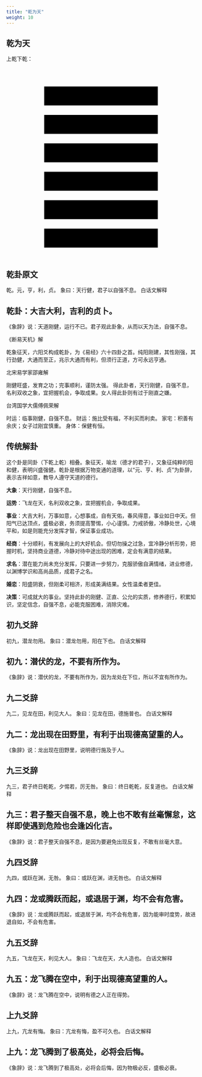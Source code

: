 ```yaml
---
title: "乾为天"
weight: 10
---
```


## 乾为天

上乾下乾：

<svg viewBox="0 0 100 100">
<rect x="20" y="10" width="60" height="10" fill="black" />
<rect x="20" y="25" width="60" height="10" fill="black" />
<rect x="20" y="40" width="60" height="10" fill="black" />
<rect x="20" y="55" width="60" height="10" fill="black" />
<rect x="20" y="70" width="60" height="10" fill="black" />
<rect x="20" y="85" width="60" height="10" fill="black" />
</svg>

## 乾卦原文

乾。元，亨，利，贞。
象曰：天行健，君子以自强不息。
白话文解释

## 乾卦：大吉大利，吉利的贞卜。
《象辞》说：天道刚健，运行不已。君子观此卦象，从而以天为法，自强不息。

《断易天机》解

乾象征天，六阳爻构成乾卦，为《易经》六十四卦之首。纯阳刚建，其性刚强，其行劲健，大通而至正，兆示大通而有利，但须行正道，方可永远亨通。

北宋易学家邵雍解

刚健旺盛，发育之功；完事顺利，谨防太强。
得此卦者，天行刚健，自强不息，名利双收之象，宜把握机会，争取成果。女人得此卦则有过于刚直之嫌。

台湾国学大儒傅佩荣解

时运：临事刚健，自强不息。
财运：施比受有福，不利买而利卖。
家宅：积善有余庆；女子过刚宜慎重。
身体：保健有恒。
## 传统解卦
这个卦是同卦（下乾上乾）相叠。象征天，喻龙（德才的君子），又象征纯粹的阳和健，表明兴盛强健。乾卦是根据万物变通的道理，以“元、亨、利、贞”为卦辞，表示吉祥如意，教导人遵守天道的德行。

**大象**：天行刚健，自强不息。

**运势**：飞龙在天，名利双收之象，宜把握机会，争取成果。

**事业**：大吉大利，万事如意，心想事成，自有天佑，春风得意，事业如日中天。但阳气已达顶点，盛极必衰，务须提高警惕，小心谨慎。力戒骄傲，冷静处世，心境平和，如是则能充分发挥才智，保证事业成功。

**经商**：十分顺利，有发展向上的大好机会。但切勿操之过急，宜冷静分析形势，把握时机，坚持商业道德，冷静对待中途出现的困难，定会有满意的结果。

**求名**：潜在能力尚未充分发挥，只要进一步努力，克服骄傲自满情绪，进业修德，以渊博学识和高尚品质，成君子之名。

**婚恋**：阳盛阴衰，但刚柔可相济，形成美满结果。女性温柔者更佳。

**决策**：可成就大的事业。坚持此卦的刚健、正直、公允的实质，修养德行，积累知识，坚定信念，自强不息，必能克服困难，消除灾难。


## 初九爻辞

初九，潜龙勿用。
象曰：潜龙勿用，阳在下也。
白话文解释

## 初九：潜伏的龙，不要有所作为。
《象辞》说：潜伏的龙，不要有所作为，因为龙处在下位，所以不宜有所作为。


## 九二爻辞

九二，见龙在田，利见大人。
象曰：见龙在田，德施普也。
白话文解释

## 九二：龙出现在田野里，有利于出现德高望重的人。
《象辞》说：龙出现在田野里，说明德行施及于人。

## 九三爻辞

九三，君子终日乾乾，夕惕若，厉无咎。
象曰：终日乾乾，反复道也。
白话文解释

## 九三：君子整天自强不息，晚上也不敢有丝毫懈怠，这样即使遇到危险也会逢凶化吉。
《象辞》说：君子整天自强不息，是因为要避免出现反复，不敢有丝毫大意。

## 九四爻辞

九四，或跃在渊，无咎。
象曰：或跃在渊，进无咎也。
白话文解释

## 九四：龙或腾跃而起，或退居于渊，均不会有危害。
《象辞》说：龙或腾跃而起，或退居于渊，均不会有危害，因为能审时度势，故进退自如，不会有危害。


## 九五爻辞

九五，飞龙在天，利见大人。
象曰：飞龙在天，大人造也。
白话文解释

## 九五：龙飞腾在空中，利于出现德高望重的人。
《象辞》说：龙飞腾在空中，说明有德之人正在得势。


## 上九爻辞

上九，亢龙有悔。
象曰：亢龙有悔，盈不可久也。
白话文解释

## 上九：龙飞腾到了极高处，必将会后悔。
《象辞》说：龙飞腾到了极高处，必将会后悔，因为物极必反，盛极必衰。
